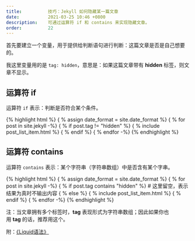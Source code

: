 ```yaml
---
title:          技巧：Jekyll 如何隐藏某一篇文章
date:           2021-03-25 10:46 +0800
description:    可通过运算符 if 和 contains 来实现隐藏文章。
order:          22
---
```


首先要建立一个变量，用于提供给判断语句进行判断：这篇文章是否是自己想要的。

我这里变量用的是 `tag: hidden`，意思是：如果这篇文章带有 <b>hidden</b> 标签，则文章不显示。

## 运算符 if

运算符 `if` 表示：判断是否符合某个条件。

{% highlight html %}
{ % assign date_format = site.date_format %}
{ % for post in site.jekyll -%}
    { % if post.tag != "hidden" %}
        { % include post_list_item.html %}
    { % endif %}
{ % endfor -%}
{% endhighlight %}

## 运算符 contains

运算符 `contains` 表示：某个字符串（字符串数组）中是否含有某个字串。

{% highlight html %}
{ % assign date_format = site.date_format %} 
{ % for post in site.jekyll -%}
    { % if post.tag contains "hidden" %}
        # 这里留空，表示结果为真时不输出内容
    { % else %}
        { % include post_list_item.html %}
    { % endif %}
{ % endfor -%}
{% endhighlight %}

<p class="post-body-mark">
    注：当文章拥有多个标签时，<b>tag</b>&nbsp;表现形式为字符串数组；因此如果你也用&nbsp;<b>tag</b>&nbsp;的话，推荐用这个。
</p>

附：[《Liquid语法》](https://shopify.github.io/liquid/basics/operators/)

